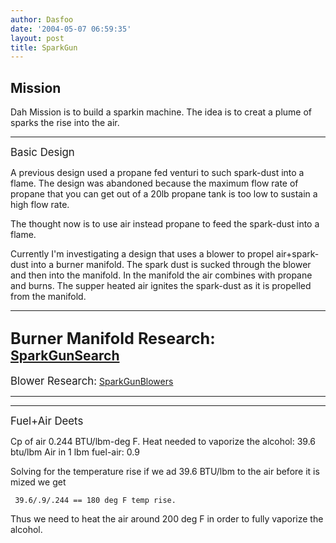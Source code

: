 ```yaml
---
author: Dasfoo
date: '2004-05-07 06:59:35'
layout: post
title: SparkGun
---
```


## Mission

Dah Mission is to build a sparkin machine.  The idea is to creat a plume of sparks the rise into the air.

---
<big>Basic Design</big>

A previous design used a propane fed venturi to such spark-dust into a flame.  The design was abandoned because the maximum flow rate of propane that you can get out of a 20lb propane tank is too low to sustain a high flow rate.

The thought now is to use air instead propane to feed the spark-dust into a flame.

Currently I'm investigating a design that uses a blower to propel air+spark-dust into a burner manifold.  The spark dust is sucked through the blower and then into the manifold.  In the manifold the air combines with propane and burns.  The supper heated air ignites the spark-dust as it is propelled from the manifold.

----
<big>Burner Manifold Research:</big>  [SparkGunSearch](SparkGunSearch.html)
----
<big>Blower Research:</big> [SparkGunBlowers](SparkGunBlowers.html)

----

----
<big>Fuel+Air Deets</big><br>

Cp of air                              0.244 BTU/lbm-deg F. 
Heat needed to vaporize the alcohol:   39.6 btu/lbm
Air in 1 lbm fuel-air:                 0.9

Solving for the temperature rise if we ad 39.6 BTU/lbm to the air before it is mized we get

     39.6/.9/.244 == 180 deg F temp rise.

Thus we need to heat the air around 200 deg F in order to fully vaporize the alcohol.
